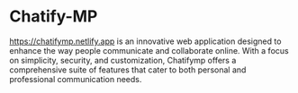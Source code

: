 # Chatify-MP
https://chatifymp.netlify.app is an innovative web application designed to enhance the way people communicate and collaborate online. With a focus on simplicity, security, and customization, Chatifymp offers a comprehensive suite of features that cater to both personal and professional communication needs.
